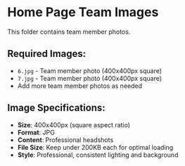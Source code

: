 # Home Page Team Images

This folder contains team member photos.

## Required Images:
- `6.jpg` - Team member photo (400x400px square)
- `7.jpg` - Team member photo (400x400px square)
- Add more team member photos as needed

## Image Specifications:
- **Size**: 400x400px (square aspect ratio)
- **Format**: JPG
- **Content**: Professional headshots
- **File Size**: Keep under 200KB each for optimal loading
- **Style**: Professional, consistent lighting and background